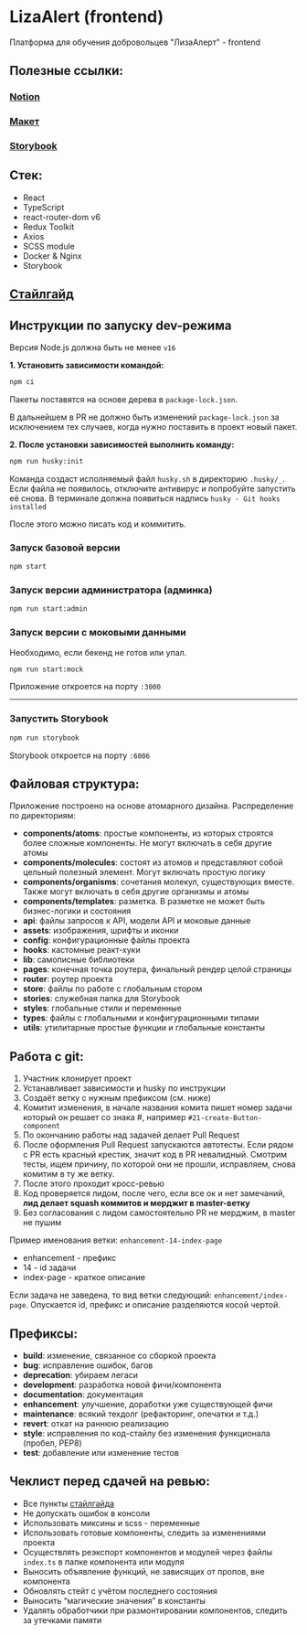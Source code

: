 # LizaAlert (frontend)

Платформа для обучения добровольцев "ЛизаАлерт" - frontend

## Полезные ссылки:

### [Notion](https://www.notion.so/Workspase-1078a8066a6e45fbb9ad07854f7e0f38)

### [Макет](https://www.figma.com/file/FasUcYffR2kJAhPvBGcACW/LizaAlert-Mockups?node-id=155%3A5905)

### [Storybook](https://lizaalert-storybook.netlify.app/)

## Стек:

- React
- TypeScript
- react-router-dom v6
- Redux Toolkit
- Axios
- SCSS module
- Docker & Nginx
- Storybook

## [Стайлгайд](./docs/style-guide.md)

## Инструкции по запуску dev-режима

Версия Node.js должна быть не менее `v16`

**1. Установить зависимости командой:**

```bash
npm ci
```

Пакеты поставятся на основе дерева в `package-lock.json`.

В дальнейшем в PR не должно быть изменений `package-lock.json` за исключением
тех случаев, когда нужно поставить в проект новый пакет.

**2. После установки зависимостей выполнить команду:**

```bash
npm run husky:init
```

Команда создаст исполняемый файл `husky.sh` в директорию `.husky/_`. Если файла
не появилось, отключите антивирус и попробуйте запустить её снова. В терминале
должна появиться надпись `husky - Git hooks installed`

После этого можно писать код и коммитить.

### Запуск базовой версии

```bash
npm start
```

### Запуск версии администратора (админка)

```bash
npm run start:admin
```

### Запуск версии с моковыми данными

Необходимо, если бекенд не готов или упал.

```bash
npm run start:mock
```

Приложение откроется на порту `:3000`

---

### Запустить Storybook

```bash
npm run storybook
```

Storybook откроется на порту `:6006`

## Файловая структура:

Приложение построено на основе атомарного дизайна.
Распределение по директориям:

- **components/atoms**: простые компоненты, из которых строятся более сложные
  компоненты. Не могут включать в себя другие атомы
- **components/molecules**: состоят из атомов и представляют собой цельный
  полезный элемент. Могут включать простую логику
- **components/organisms**: сочетания молекул, существующих вместе. Также могут
  включать в себя другие организмы и атомы
- **components/templates**: разметка. В разметке не может быть бизнес-логики и
  состояния
- **api**: файлы запросов к API, модели API и моковые данные
- **assets**: изображения, шрифты и иконки
- **config**: конфигурационные файлы проекта
- **hooks**: кастомные реакт-хуки
- **lib**: самописные библиотеки
- **pages**: конечная точка роутера, финальный рендер целой страницы
- **router**: роутер проекта
- **store**: файлы по работе с глобальным стором
- **stories**: служебная папка для Storybook
- **styles**: глобальные стили и переменные
- **types**: файлы с глобальными и конфигурационными типами
- **utils**: утилитарные простые функции и глобальные константы

## Работа с git:

1. Участник клонирует проект
2. Устанавливает зависимости и husky по инструкции
3. Создаёт ветку с нужным префиксом (см. ниже)
4. Комитит изменения, в начале названия комита пишет номер задачи который он
   решает со знака #, например `#21-create-Button-component`
5. По окончанию работы над задачей делает Pull Request
6. После оформления Pull Request запускаются автотесты.
   Если рядом с PR есть красный крестик, значит код в PR невалидный.
   Смотрим тесты, ищем причину, по которой они не прошли, исправляем, снова
   комитим в ту же ветку.
7. После этого проходит кросс-ревью
8. Код проверяется лидом, после чего, если все ок и нет замечаний, **лид делает
   squash коммитов и мерджит в master-ветку**
9. Без согласования с лидом самостоятельно PR не мерджим, в master не пушим

Пример именования ветки: `enhancement-14-index-page`

- enhancement - префикс
- 14 - id задачи
- index-page - краткое описание

Если задача не заведена, то вид ветки следующий: `enhancement/index-page`.
Опускается id, префикс и описание разделяются косой чертой.

## Префиксы:

- **build**: изменение, связанное со сборкой проекта
- **bug**: исправление ошибок, багов
- **deprecation**: убираем легаси
- **development**: разработка новой фичи/компонента
- **documentation**: документация
- **enhancement**: улучшение, доработки уже существующей фичи
- **maintenance**: всякий техдолг (рефакторинг, опечатки и т.д.)
- **revert**: откат на раннюю реализацию
- **style**: исправления по код-стайлу без изменения функционала (пробел, PEP8)
- **test**: добавление или изменение тестов

## Чеклист перед сдачей на ревью:

- Все пункты [стайлгайда](./docs/style-guide.md)
- Не допускать ошибок в консоли
- Использовать миксины и scss - переменные
- Использовать готовые компоненты, следить за изменениями проекта
- Осуществлять реэкспорт компонентов и модулей через файлы `index.ts` в папке
  компонента или модуля
- Выносить объявление функций, не зависящих от пропов, вне компонента
- Обновлять стейт с учётом последнего состояния
- Выносить “магические значения” в константы
- Удалять обработчики при размонтировании компонентов, следить за утечками
  памяти
